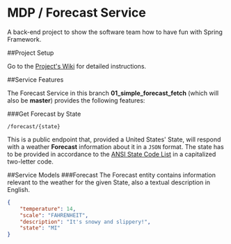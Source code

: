 # MDP / Forecast Service
A back-end project to show the software team how to have fun with Spring Framework.

##Project Setup

Go to the [Project's Wiki](https://github.com/rastadrian/mdp-forecast-service/wiki#forecast-service) for detailed instructions.

##Service Features

The Forecast Service in this branch **01_simple_forecast_fetch**  (which will also be **master**) provides the following features:

###Get Forecast by State
```
/forecast/{state}
```
This is a public endpoint that, provided a United States' State, will respond with a weather **Forecast** information about it in a `JSON` format. The state has to be provided in accordance to the [ANSI State Code List](https://en.wikipedia.org/wiki/List_of_U.S._state_abbreviations#Table) in a capitalized two-letter code.

##Service Models
###Forecast 
The Forecast entity contains information relevant to the weather for the given State, also a textual description in English.
```JSON
{
    "temperature": 14,
    "scale": "FAHRENHEIT",
    "description": "It's snowy and slippery!",
    "state": "MI"
}
```

